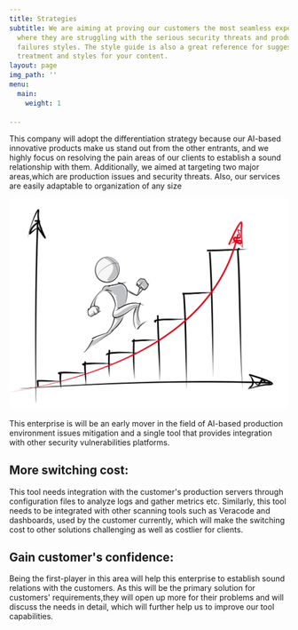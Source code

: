 ```yaml
---
title: Strategies
subtitle: We are aiming at proving our customers the most seamless experience in areas
  where they are struggling with the serious security threats and production environment
  failures styles. The style guide is also a great reference for suggested typographic
  treatment and styles for your content.
layout: page
img_path: ''
menu:
  main:
    weight: 1

---
```


This company will adopt the differentiation strategy because our AI-based innovative products make us stand out from the other entrants, and we highly  focus on resolving the pain areas of our clients to establish a sound relationship with them. Additionally, we aimed at targeting two major areas,which are production issues and security threats. Also, our services are easily adaptable to organization of any size

![](/images/Depositphotos_55497461_l-2015.jpg)

This enterprise is will be an early mover in the field of AI-based production environment issues mitigation and a single tool that provides integration with other security vulnerabilities platforms.

## More switching cost:

This tool needs integration with the customer's production servers through configuration files to analyze logs and gather metrics etc. Similarly, this tool needs to be integrated with other scanning tools such as Veracode and dashboards, used by the customer currently, which will make the switching cost to other solutions challenging as well as costlier for clients.

## Gain customer's confidence:

Being the first-player in this area will help this enterprise to establish sound relations with the customers. As this will be the primary solution for customers' requirements,they will open up more for their problems and will discuss the needs in detail, which will further help us to improve our tool capabilities.